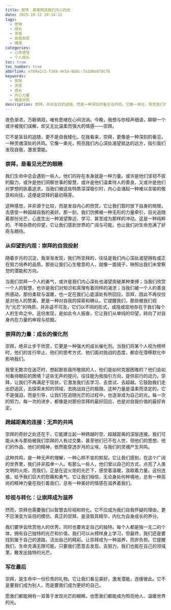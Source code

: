 ```yaml
---
title: 崇拜：那束照亮我们内心的光
date: 2025-10-12 20:34:12
tags:
  - 崇拜
  - 成长
  - 灵感
  - 自我发现
  - 情感
categories:
  - 心灵感悟
  - 个人成长
toc: true
toc_number: true
abbrlink: e7b9a2c1-f3d4-4e5a-8b6c-7a1d0e9f8c7b
keywords:
  - 崇拜
  - 灵感
  - 成长
  - 内心力量
  - 情感共鸣
description: 崇拜，并非盲目的追随，而是一种深刻的看见与共鸣。它像一束光，照亮我们内心深处渴望抵达的远方，指引我们发现自我，激发潜能。这篇文章将带你走进崇拜的温柔世界，感受它如何成为我们生命中不可或缺的滋养与力量。
---
```


夜色渐浓，万籁俱寂，唯有思绪在心间流淌。今晚，我想与你轻声细语，聊聊一个或许被我们误解，却又无比温柔而强大的情感——崇拜。

它不是盲目的追随，更不是自我矮化。在我看来，崇拜，更像是一种深刻的看见，一种灵魂深处的共鸣。它像一束光，照亮我们内心深处渴望抵达的远方，指引我们发现自我，激发潜能。

### 崇拜，是看见光芒的眼睛

我们生命中总会遇到一些人，他们的存在本身就是一种力量。或许是他们坚韧不拔的毅力，或许是他们洞察世事的智慧，或许是他们温柔待人的善良，又或许是他们对梦想的执着追求。当我们被这些特质深深吸引时，内心会涌起一种难以言喻的敬意和向往，这便是崇拜的最初萌芽。

这种感觉，并非源于比较，而是发自内心的欣赏。它让我们暂时放下自身的局限，去感受一种超越自我的美好。那一刻，我们仿佛被一种无形的力量牵引，目光追随着那份光芒，心底生出一种渴望靠近、学习、甚至成为那样的冲动。这是一种纯粹的、不带杂质的仰望，它让我们感到世界的广阔与可能，也让我们对生命充满了好奇与期待。

### 从仰望到内观：崇拜的自我投射

随着岁月的沉淀，我渐渐发现，我们所崇拜的，往往是我们内心深处渴望拥有或正在努力培养的品质。那些让我们心生敬意的人，就像一面镜子，映照出我们未曾察觉的潜能和方向。

当我们崇拜一个人的勇气，或许是我们内心深处也渴望突破某种束缚；当我们欣赏一个人的智慧，也许是我们对知识和真理有着同样的渴求；当我们被一个人的善良所感动，那份柔软与温暖，也一定在我们心底深处有所回应。崇拜，因此不再仅仅是对他人的赞美，更是一种对自我的探索和确认。它提醒我们，那些被我们视为“光芒”的特质，并非遥不可及，它们以不同的形式，或隐或现地存在于我们每个人的生命之中。这份发现，是如此令人振奋，它让我们从单纯的仰望，转向了对自身内在力量的审视与挖掘。

### 崇拜的力量：成长的催化剂

崇拜，绝非止步于欣赏，它更是一种强大的成长催化剂。当我们将某个人视为榜样时，他们的言行举止、他们的思考方式、他们面对挑战的态度，都会在潜移默化中影响我们。

我曾无数次在迷茫时，想起那些我所敬佩的人，他们是如何克服困难的？他们会如何看待眼前的困境？这些无声的提问，往往能为我指引方向，提供前行的动力。崇拜，让我们不再满足于现状，它激发我们去学习、去尝试、去超越。它鼓励我们走出舒适区，去探索未知的领域，去挑战自己的极限。这种力量是温柔而坚定的，它不是强迫，而是引导，让我们在追随光芒的过程中，也逐渐成为自己的光。每一次的努力，每一次的进步，都像是对那份崇拜的最好回应，也是对自我价值的最好肯定。

### 跨越距离的连接：无声的共鸣

崇拜的奇妙之处还在于，它能建立起一种跨越时空、超越距离的深层连接。我们可能从未与那些被我们崇拜的人有过交集，甚至他们已不在人世，但他们的思想、他们的作品、他们的精神，依然能穿透岁月的尘埃，与我们的灵魂产生共鸣。

这种共鸣，是一种无声的理解，一种心照不宣的默契。它让我们感到，在这个广阔的世界里，我们并非孤单一人。有那么一些人，他们曾以自己的方式，点亮了人类文明的火炬，而我们，正是在这火炬的光芒下，感受着温暖，汲取着力量。这份连接，给予我们巨大的慰藉和勇气，它让我们相信，无论身处何种境地，总有一种高尚的精神力量在指引着我们，总有一种美好的情感在滋养着我们。

### 珍视与转化：让崇拜成为滋养

然而，崇拜也需要我们以智慧去珍视和转化。它不应成为我们自我怀疑的理由，更不应演变为盲目的模仿。真正的崇拜，是汲取其精华，内化为自身成长的养分。

我们要学会欣赏他人的优秀，同时也要肯定自己的独特。每个人都是独一无二的个体，拥有自己独特的光芒和价值。我们可以从榜样身上学习，但最终，我们还是要找到属于自己的道路，活出自己的精彩。让崇拜成为一种滋养，而非负担。它提醒我们，生命充满无限可能，只要我们愿意去发现、去努力，我们也能在自己的领域里，散发出独特的光芒。

### 写在最后

崇拜，是生命中一份珍贵的礼物。它让我们看见美好，激发潜能，连接彼此。它不是要我们成为别人，而是要我们成为更好的自己。

愿我们都能拥有一双善于发现光芒的眼睛，也愿我们都能成为照亮他人、温暖世界的光。